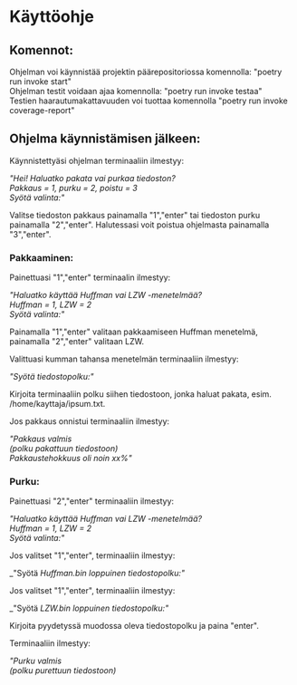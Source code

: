 # Käyttöohje

## Komennot:

Ohjelman voi käynnistää projektin päärepositoriossa komennolla: "poetry run invoke start"<br/>
Ohjelman testit voidaan ajaa komennolla: "poetry run invoke testaa"<br/>
Testien haarautumakattavuuden voi tuottaa komennolla "poetry run invoke coverage-report"

## Ohjelma käynnistämisen jälkeen:

Käynnistettyäsi ohjelman terminaaliin ilmestyy:

_"Hei! Haluatko pakata vai purkaa tiedoston?<br/>
Pakkaus = 1, purku = 2, poistu = 3<br/>
Syötä valinta:"_

Valitse tiedoston pakkaus painamalla "1","enter" tai tiedoston purku painamalla "2","enter". Halutessasi voit poistua ohjelmasta painamalla "3","enter".


### Pakkaaminen:

Painettuasi "1","enter" terminaalin ilmestyy:

_"Haluatko käyttää Huffman vai LZW -menetelmää?<br/>
Huffman = 1, LZW = 2<br/>
Syötä valinta:"_

Painamalla "1","enter" valitaan pakkaamiseen Huffman menetelmä, painamalla "2","enter" valitaan LZW.



Valittuasi kumman tahansa menetelmän terminaaliin ilmestyy:

_"Syötä tiedostopolku:"_

Kirjoita terminaaliin polku siihen tiedostoon, jonka haluat pakata, esim. /home/kayttaja/ipsum.txt.



Jos pakkaus onnistui terminaaliin ilmestyy:

_"Pakkaus valmis<br/>
(polku pakattuun tiedostoon)<br/>
Pakkaustehokkuus oli noin xx%"_


### Purku:

Painettuasi "2","enter" terminaaliin ilmestyy:

_"Haluatko käyttää Huffman vai LZW -menetelmää?<br/>
Huffman = 1, LZW = 2<br/>
Syötä valinta:"_


Jos valitset "1","enter", terminaaliin ilmestyy:

_"Syötä _Huffman.bin loppuinen tiedostopolku:"_


Jos valitset "1","enter", terminaaliin ilmestyy:

_"Syötä _LZW.bin loppuinen tiedostopolku:"_


Kirjoita pyydetyssä muodossa oleva tiedostopolku ja paina "enter".


Terminaaliin ilmestyy:

_"Purku valmis<br/>
(polku purettuun tiedostoon)_









